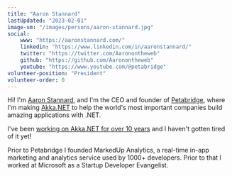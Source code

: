 ```yaml
---
title: "Aaron Stannard"
lastUpdated: "2023-02-01"
image-sm: "/images/persons/aaron-stannard.jpg"
social:
    www: "https://aaronstannard.com/"
    linkedin: "https://www.linkedin.com/in/aaronstannard/"
    twitter: "https://twitter.com/Aaronontheweb"
    github: "https://github.com/Aaronontheweb"
    youtube: "https://www.youtube.com/@petabridge"
volunteer-position: "President"
volunteer-order: 0
---
```


Hi! I'm [Aaron Stannard](https://aaronstannard.com/), and I'm the CEO and founder of <a href="https://petabridge.com/" title="Petabridge - Production-level training and support for Akka.NET">Petabridge</a>, where I'm making <a href="https://getakka.net/" title="Akka.NET - Distributed Actor Model for C# and F#">Akka.NET</a> to help the world's most important companies build amazing applications with .NET.

I've been [working on Akka.NET for over 10 years](https://petabridge.com/blog/10-years-of-akkadotnet/) and I haven't gotten tired of it yet!

Prior to Petabridge I founded MarkedUp Analytics, a real-time in-app marketing and analytics service used by 1000+ developers. Prior to that I worked at Microsoft as a Startup Developer Evangelist.